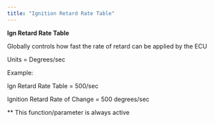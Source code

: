 ```yaml
---
title: "Ignition Retard Rate Table"
---
```


**Ign Retard Rate Table**


Globally controls how fast the rate of retard can be applied by the ECU


Units = Degrees/sec


Example:&nbsp;

Ign Retard Rate Table = 500/sec

Ignition Retard Rate of Change = 500 degrees/sec&nbsp;


\*\* This function/parameter is always active&nbsp;

